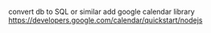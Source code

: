 convert db to SQL or similar
add google calendar library https://developers.google.com/calendar/quickstart/nodejs